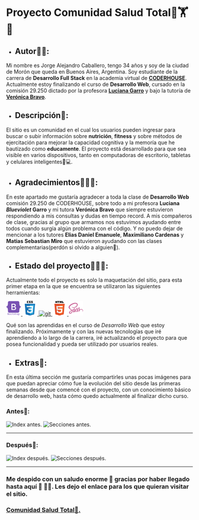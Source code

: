 # Proyecto Comunidad Salud Total🥦🏋️🧠
- ## Autor🧔🏻:
Mi nombre es Jorge Alejandro Caballero, tengo 34 años y soy de la ciudad de Morón que queda en Buenos Aires, Argentina. Soy estudiante de la carrera de **Desarrollo Full Stack** en la academia virtual de **<a href="https://www.coderhouse.com/" target="_blank">CODERHOUSE</a>**. Actualmente estoy finalizando el curso de **Desarrollo Web**, cursado en la comisión 29.250 dictado por la profesora **<a href="https://www.linkedin.com/in/luciana-garro/" target="_blank">Luciana Garro</a>** y bajo la tutoría de **<a href="https://www.linkedin.com/in/veronica-bravo-rrhh-dw/" target="_blank">Verónica Bravo</a>**.

- ## Descripción🧾:
El sitio es un comunidad en el cual los usuarios pueden ingresar para buscar o subir información sobre **nutrición**, **fitness** y sobre métodos de ejercitación para mejorar la capacidad cognitiva y la memoría que he bautizado como **educamente**. El proyecto está desarrollado para que sea visible en varios dispositivos, tanto en computadoras de escritorio, tabletas y celulares inteligentes📱💻.
- ## Agradecimientos🙇🏻‍♂️:
En este apartado me gustaría agradecer a toda la clase de **Desarrollo Web** comisión 29.250 de CODERHOUSE, sobre todo a mi profesora **Luciana *Blueviolet* Garro** y mi tutora **Verónica Bravo** que siempre estuvieron respondiendo a mis consultas y dudas en tiempo record. A mis compañeros de clase, gracias al grupo que armamos nos estuvimos ayudando entre todos cuando surgía algún problema con el código. Y no puedo dejar de mencionar a los tutores **Elias Daniel Emanuele**, **Maximiliano Cardenas** y **Matias Sebastian Miro** que estuvieron ayudando con las clases complementarias(perdón si olvido a alguien🙏).
- ## Estado del proyecto👨🏻‍💻:
 Actualmente todo el proyecto es solo la maquetación del sitio, para esta primer etapa en la que se encuentra se utilizaron las siguientes herramientas: 
 <p align="left"> <a href="https://getbootstrap.com" target="_blank" rel="noreferrer"> <img src="https://raw.githubusercontent.com/devicons/devicon/master/icons/bootstrap/bootstrap-plain-wordmark.svg" alt="bootstrap" width="40" height="40"/> </a> <a href="https://www.w3schools.com/css/" target="_blank" rel="noreferrer"> <img src="https://raw.githubusercontent.com/devicons/devicon/master/icons/css3/css3-original-wordmark.svg" alt="css3" width="40" height="40"/> </a> <a href="https://git-scm.com/" target="_blank" rel="noreferrer"> <img src="https://www.vectorlogo.zone/logos/git-scm/git-scm-icon.svg" alt="git" width="40" height="40"/> </a> <a href="https://www.w3.org/html/" target="_blank" rel="noreferrer"> <img src="https://raw.githubusercontent.com/devicons/devicon/master/icons/html5/html5-original-wordmark.svg" alt="html5" width="40" height="40"/> </a> <a href="https://sass-lang.com" target="_blank" rel="noreferrer"> <img src="https://raw.githubusercontent.com/devicons/devicon/master/icons/sass/sass-original.svg" alt="sass" width="40" height="40"/> </a> </p>
 
 Qué son las aprendidas en el curso de *Desarrollo Web* que estoy finalizando. Próximamente y con las nuevas tecnologías que iré aprendiendo a lo largo de la carrera, iré actualizando el proyecto para que posea funcionalidad y pueda ser utilizado por usuarios reales.
- ## Extras🎊:
En esta última sección me gustaría compartirles unas pocas imágenes para que puedan apreciar cómo fue la evolución del sitio desde las primeras semanas desde que comencé con el proyecto, con un conocimiento básico de desarrollo web, hasta cómo quedo actualmente al finalizar dicho curso.
### Antes👶:
![Index antes.](https://i.ibb.co/XVrpKPr/index-Antes.jpg "Index antes")
![Secciones antes.](https://i.ibb.co/9YyvL0y/secciones-Antes.jpg "Secciones antes.")

------------


### Después🚀:
![Index después.](https://i.ibb.co/brRHytX/index-Despues.jpg "Index después")
![Secciones después.](https://i.ibb.co/D5NVK05/secciones-Despues.jpg "Secciones después.")

------------
### Me despido con un saludo enorme 🙌 gracias por haber llegado hasta aquí 🥰 🙋‍♂️. Les dejo el enlace para los que quieran visitar el sitio.
### **<a href="https://comunidad-saludtotal.netlify.app" target="_blank">Comunidad Salud Total📌.</a>**
